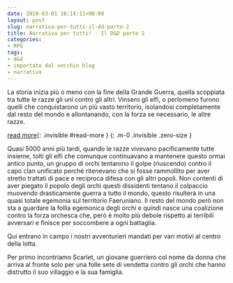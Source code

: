 ```yaml
---
date: 2010-03-01 16:14:11+00:00
layout: post
slug: narrativa-per-tutti-il-dd-parte-2
title: Narrativa per tutti! - Il D&D parte 2
categories:
- RPG
tags:
- d&d
- importato dal vecchio blog
- narrativa
---
```


La storia inizia più o meno con la fine della Grande Guerra, quella scoppiata tra tutte le razze gli uni contro gli altri. Vinsero gli elfi, o perlomeno furono quelli che conquistarono un più vasto territorio, isolandosi completamente dal resto del mondo e allontanando, con la forza se necessario, le altre razze.

<!--more-->
[read more](){: .invisible #read-more }
{: .m-0 .invisible .zero-size }

Quasi 5000 anni più tardi, quando le razze vivevano pacificamente tutte insieme, tolti gli elfi che comunque continuavano a mantenere questo ormai antico punto, un gruppo di orchi tentarono il golpe (riuscendo) contro il capo clan unificato perché ritenevano che si fosse rammollito per aver stretto trattati di pace e reciproca difesa con gli altri popoli. Non contenti di aver piegato il popolo degli orchi questi dissidenti tentano il colpaccio muovendo drasticamente guerra a tutto il mondo, questo risulterà in una quasi totale egemonia sul territorio Faeruniano. Il resto del mondo però non sta a guardare la follia egemonica degli orchi e quindi nasce una coalizione contro la forza orchesca che, però è molto più debole rispetto ai terribili avversari e finisce per soccombere a ogni battaglia.

Qui entrano in campo i nostri avventurieri mandati per vari motivi al centro della lotta.

Per primo incontriamo Scarlet, un giovane guerriero col nome da donna che arriva al fronte solo per una folle sete di vendetta contro gli orchi che hanno distrutto il suo villaggio e la sua famiglia.
